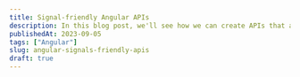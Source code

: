 ```yaml
---
title: Signal-friendly Angular APIs
description: In this blog post, we'll see how we can create APIs that are signal-friendly.
publishedAt: 2023-09-05
tags: ["Angular"]
slug: angular-signals-friendly-apis
draft: true
---
```


